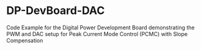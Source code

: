 # DP-DevBoard-DAC
Code Example for the Digital Power Development Board demonstrating the PWM and DAC setup for Peak Current Mode Control (PCMC) with Slope Compensation
